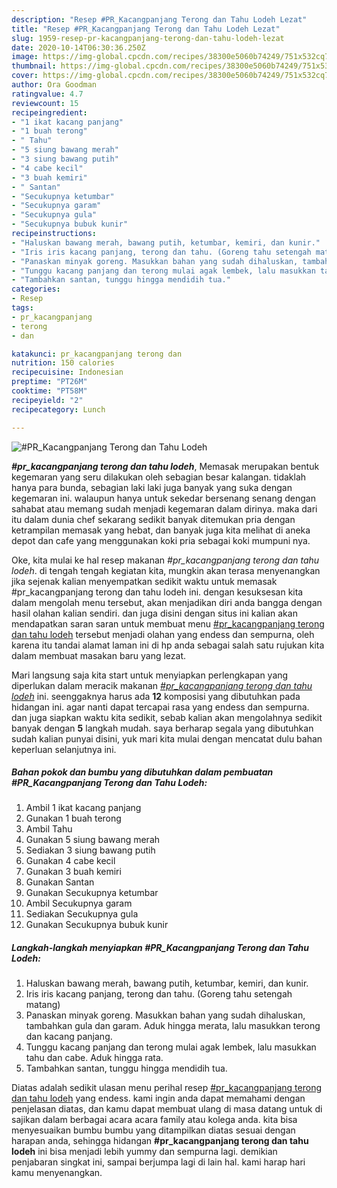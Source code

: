 ```yaml
---
description: "Resep #PR_Kacangpanjang Terong dan Tahu Lodeh Lezat"
title: "Resep #PR_Kacangpanjang Terong dan Tahu Lodeh Lezat"
slug: 1959-resep-pr-kacangpanjang-terong-dan-tahu-lodeh-lezat
date: 2020-10-14T06:30:36.250Z
image: https://img-global.cpcdn.com/recipes/38300e5060b74249/751x532cq70/pr_kacangpanjang-terong-dan-tahu-lodeh-foto-resep-utama.jpg
thumbnail: https://img-global.cpcdn.com/recipes/38300e5060b74249/751x532cq70/pr_kacangpanjang-terong-dan-tahu-lodeh-foto-resep-utama.jpg
cover: https://img-global.cpcdn.com/recipes/38300e5060b74249/751x532cq70/pr_kacangpanjang-terong-dan-tahu-lodeh-foto-resep-utama.jpg
author: Ora Goodman
ratingvalue: 4.7
reviewcount: 15
recipeingredient:
- "1 ikat kacang panjang"
- "1 buah terong"
- " Tahu"
- "5 siung bawang merah"
- "3 siung bawang putih"
- "4 cabe kecil"
- "3 buah kemiri"
- " Santan"
- "Secukupnya ketumbar"
- "Secukupnya garam"
- "Secukupnya gula"
- "Secukupnya bubuk kunir"
recipeinstructions:
- "Haluskan bawang merah, bawang putih, ketumbar, kemiri, dan kunir."
- "Iris iris kacang panjang, terong dan tahu. (Goreng tahu setengah matang)"
- "Panaskan minyak goreng. Masukkan bahan yang sudah dihaluskan, tambahkan gula dan garam. Aduk hingga merata, lalu masukkan terong dan kacang panjang."
- "Tunggu kacang panjang dan terong mulai agak lembek, lalu masukkan tahu dan cabe. Aduk hingga rata."
- "Tambahkan santan, tunggu hingga mendidih tua."
categories:
- Resep
tags:
- pr_kacangpanjang
- terong
- dan

katakunci: pr_kacangpanjang terong dan 
nutrition: 150 calories
recipecuisine: Indonesian
preptime: "PT26M"
cooktime: "PT58M"
recipeyield: "2"
recipecategory: Lunch

---
```



![#PR_Kacangpanjang Terong dan Tahu Lodeh](https://img-global.cpcdn.com/recipes/38300e5060b74249/751x532cq70/pr_kacangpanjang-terong-dan-tahu-lodeh-foto-resep-utama.jpg)

<b><i>#pr_kacangpanjang terong dan tahu lodeh</i></b>, Memasak merupakan bentuk kegemaran yang seru dilakukan oleh sebagian besar kalangan. tidaklah hanya para bunda, sebagian laki laki juga banyak yang suka dengan kegemaran ini. walaupun hanya untuk sekedar bersenang senang dengan sahabat atau memang sudah menjadi kegemaran dalam dirinya. maka dari itu dalam dunia chef sekarang sedikit banyak ditemukan pria dengan ketrampilan memasak yang hebat, dan banyak juga kita melihat di aneka depot dan cafe yang menggunakan koki pria sebagai koki mumpuni nya.

Oke, kita mulai ke hal resep makanan <i>#pr_kacangpanjang terong dan tahu lodeh</i>. di tengah tengah kegiatan kita, mungkin akan terasa menyenangkan jika sejenak kalian menyempatkan sedikit waktu untuk memasak #pr_kacangpanjang terong dan tahu lodeh ini. dengan kesuksesan kita dalam mengolah menu tersebut, akan menjadikan diri anda bangga dengan hasil olahan kalian sendiri. dan juga disini dengan situs ini kalian akan mendapatkan saran saran untuk membuat menu <u>#pr_kacangpanjang terong dan tahu lodeh</u> tersebut menjadi olahan yang endess dan sempurna, oleh karena itu tandai alamat laman ini di hp anda sebagai salah satu rujukan kita dalam membuat masakan baru yang lezat.




Mari langsung saja kita start untuk menyiapkan perlengkapan yang diperlukan dalam meracik makanan <u><i>#pr_kacangpanjang terong dan tahu lodeh</i></u> ini. seenggaknya harus ada <b>12</b> komposisi yang dibutuhkan pada hidangan ini. agar nanti dapat tercapai rasa yang endess dan sempurna. dan juga siapkan waktu kita sedikit, sebab kalian akan mengolahnya sedikit banyak dengan <b>5</b> langkah mudah. saya berharap segala yang dibutuhkan sudah kalian punyai disini, yuk mari kita mulai dengan mencatat dulu bahan keperluan selanjutnya ini.

<!--inarticleads1-->

##### Bahan pokok dan bumbu yang dibutuhkan dalam pembuatan #PR_Kacangpanjang Terong dan Tahu Lodeh:

1. Ambil 1 ikat kacang panjang
1. Gunakan 1 buah terong
1. Ambil  Tahu
1. Gunakan 5 siung bawang merah
1. Sediakan 3 siung bawang putih
1. Gunakan 4 cabe kecil
1. Gunakan 3 buah kemiri
1. Gunakan  Santan
1. Gunakan Secukupnya ketumbar
1. Ambil Secukupnya garam
1. Sediakan Secukupnya gula
1. Gunakan Secukupnya bubuk kunir




<!--inarticleads2-->

##### Langkah-langkah menyiapkan #PR_Kacangpanjang Terong dan Tahu Lodeh:

1. Haluskan bawang merah, bawang putih, ketumbar, kemiri, dan kunir.
1. Iris iris kacang panjang, terong dan tahu. (Goreng tahu setengah matang)
1. Panaskan minyak goreng. Masukkan bahan yang sudah dihaluskan, tambahkan gula dan garam. Aduk hingga merata, lalu masukkan terong dan kacang panjang.
1. Tunggu kacang panjang dan terong mulai agak lembek, lalu masukkan tahu dan cabe. Aduk hingga rata.
1. Tambahkan santan, tunggu hingga mendidih tua.




Diatas adalah sedikit ulasan menu perihal resep <u>#pr_kacangpanjang terong dan tahu lodeh</u> yang endess. kami ingin anda dapat memahami dengan penjelasan diatas, dan kamu dapat membuat ulang di masa datang untuk di sajikan dalam berbagai acara acara family atau kolega anda. kita bisa menyesuaikan bumbu bumbu yang ditampilkan diatas sesuai dengan harapan anda, sehingga hidangan <b>#pr_kacangpanjang terong dan tahu lodeh</b> ini bisa menjadi lebih yummy dan sempurna lagi. demikian penjabaran singkat ini, sampai berjumpa lagi di lain hal. kami harap hari kamu menyenangkan.
